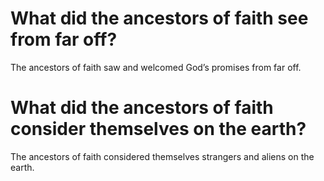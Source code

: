 # What did the ancestors of faith see from far off?

The ancestors of faith saw and welcomed God’s promises from far off.

# What did the ancestors of faith consider themselves on the earth?

The ancestors of faith considered themselves strangers and aliens on the earth.
